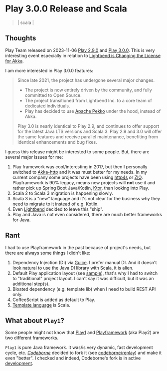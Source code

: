 # Play 3.0.0 Release and Scala
> | scala |

## Thoughts

Play Team released on 2023-11-06 [Play 2.9.0](https://github.com/playframework/playframework/releases/tag/2.9.0) and [Play 3.0.0](https://github.com/playframework/playframework/releases/tag/3.0.0).  This is very interesting event especially in relation to [Lightbend is Changing the License for Akka][lightbend].

I am more interested in Play 3.0.0 features:

> Since late 2021, the project has undergone several major changes.
>
> - The project is now entirely driven by the community, and fully committed to Open Source.
> - The project transitioned from Lightbend Inc. to a core team of dedicated individuals.
> - Play has decided to use [Apache Pekko](https://pekko.apache.org) under the hood, instead of Akka.
>
> Play 3.0 is nearly identical to Play 2.9, and continues to offer support for the latest Java LTS versions and Scala 3. Play 2.9 and 3.0 will offer the same features and receive parallel maintenance, benefiting from identical enhancements and bug fixes.

I guess this release might be interested to some people. But, there are several major issues for me:

1. Play framework was cool/interesting in 2017, but then I personally switched to [Akka-http](https://github.com/akka/akka-http) and it was must better for my needs. In my current company some projects have been using [http4s](https://http4s.org) or [ZIO](https://zio.dev). Playframework is 90% legacy, means new projects will **not** use it and rather pick up Spring Boot Java/Kotlin, [Ktor](https://ktor.io), than looking into Play.
2. Scala 2 to Scala 3 migration is happening slowly.
3. Scala 3 is a "new" language and it's not clear for the business why they need to migrate to it instead of e.g. Kotlin.
4. Even [Lightbend][lightbend] decided to leave this "ship". 
5. Play and Java is not even considered, there are much better frameworks for Java.

## Rant

I had to use Playframework in the past because of project's needs, but there are always some things I didn't like:

1. Dependency Injection (DI) via [Guice](https://github.com/google/guice). I prefer manual DI. And it doesn't look natural to use the Java DI library with Scala, it is alien.
2. Default Play application layout (see [sample](https://www.playframework.com/documentation/3.0.x/Anatomy)), that's why I had to switch to "traditional" project layout. I can't say it was difficult, but it was an additional step(s).
3. Bloated dependency (e.g. template lib) when I need to build REST API only.
4. CoffeeScript is added as default to Play.
5. [Template language](https://www.playframework.com/documentation/3.0.x/JavaTemplates) is Scala.

## What about `Play1`?

Some people might not know that [Play1](https://github.com/playframework/play1) and [Playframework](https://github.com/playframework/playframework) (aka Play2) are two different frameworks.

`Play1` is pure Java framework. It was/is very dynamic, fast development cycle, etc. [*Codeborne*](https://codeborne.com) decided to fork it (see [codeborne/replay](https://github.com/codeborne/replay)) and make it even "better". I checked and indeed, Codeborne's fork is in active [development](https://github.com/codeborne/replay/graphs/contributors).

[lightbend]: ../2022/2022-09-09-akka-license.md "Lightbend is Changing the License for Akka"
